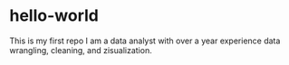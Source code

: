 # hello-world
This is my first repo
I am a data analyst with over a year experience data wrangling, cleaning, and zisualization.
